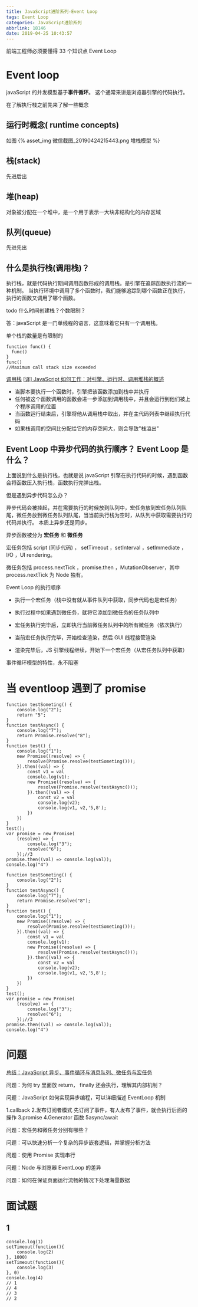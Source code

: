 ```yaml
---
title: JavaScript进阶系列-Event Loop
tags: Event Loop
categories: JavaScript进阶系列
abbrlink: 18146
date: 2019-04-25 10:43:57
---
```


前端工程师必须要懂得 33 个知识点 Event Loop

<!-- more -->

# Event loop

javaScript 的并发模型基于**事件循环**。
这个通常来讲是浏览器引擎的代码执行。

在了解执行栈之前先来了解一些概念

## 运行时概念( runtime concepts)

如图
{% asset_img 微信截图_20190424215443.png 堆栈模型 %}

## 栈(stack)

先进后出

## 堆(heap)

对象被分配在一个堆中，是一个用于表示一大块非结构化的内存区域

## 队列(queue)

先进先出

## 什么是执行栈(调用栈)？

执行栈，就是代码执行期间调用函数形成的调用栈。是引擎在追踪函数执行流的一种机制。
当执行环境中调用了多个函数时，我们能够追踪到哪个函数正在执行，执行的函数又调用了哪个函数。

todo 什么时间创建栈？个数限制？

答：javaScript 是一门单线程的语言，这意味着它只有一个调用栈。

单个栈的数量是有限制的

```
function func() {
  func()
}
func()
//Maximum call stack size exceeded
```

[调用栈](https://developer.mozilla.org/zh-CN/docs/Glossary/Call_stack)
[[译] JavaScript 如何工作：对引擎、运行时、调用堆栈的概述](https://juejin.im/post/5a05b4576fb9a04519690d42)

- 当脚本要执行一个函数时，引擎把该函数添加到栈中并执行
- 任何被这个函数调用的函数会进一步添加到调用栈中，并且会运行到他们被上个程序调用的位置
- 当函数运行结束后，引擎将他从调用栈中取出，并在主代码列表中继续执行代码
- 如果栈调用的空间比分配给它的内存空间大，则会导致"栈溢出"

## Event Loop 中异步代码的执行顺序？ Event Loop 是什么？

上面说到什么是执行栈，也就是说 javaScript 引擎在执行代码的时候，遇到函数会将函数压入执行栈，函数执行完弹出栈。

但是遇到异步代码怎么办？

异步代码会被挂起，并在需要执行的时候放到队列中，宏任务放到宏任务队列队尾，微任务放到微任务队列队尾，当当前执行栈为空时，从队列中获取需要执行的代码并执行。
本质上异步还是同步。

异步函数被分为 **宏任务** 和 **微任务**

宏任务包括 script (同步代码) ， setTimeout ，setInterval ，setImmediate ，I/O ，UI rendering。

微任务包括 process.nextTick ，promise.then ，MutationObserver，其中 process.nextTick 为 Node 独有。

Event Loop 的执行顺序

- 执行一个宏任务（栈中没有就从事件队列中获取，同步代码也是宏任务）

- 执行过程中如果遇到微任务，就将它添加到微任务的任务队列中

- 宏任务执行完毕后，立即执行当前微任务队列中的所有微任务（依次执行）

- 当前宏任务执行完毕，开始检查渲染，然后 GUI 线程接管渲染

- 渲染完毕后，JS 引擎线程继续，开始下一个宏任务（从宏任务队列中获取）

事件循环模型的特性，永不阻塞

# 当 eventloop 遇到了 promise

```
function testSometing() {
    console.log("2");
    return "5";
}
function testAsync() {
    console.log("7");
    return Promise.resolve("8");
}
function test() {
    console.log("1");
    new Promise((resolve) => {
        resolve(Promise.resolve(testSometing()));
    }).then((val) => {
        const v1 = val
        console.log(v1);
        new Promise((resolve) => {
            resolve(Promise.resolve(testAsync()));
        }).then((val) => {
            const v2 = val
            console.log(v2);
            console.log(v1, v2,'5,8');
        })
    })
}
test();
var promise = new Promise(
    (resolve) => {
        console.log("3");
        resolve("6");
    });//3
promise.then((val) => console.log(val));
console.log("4")
```

```
function testSometing() {
    console.log("2");
}
function testAsync() {
    console.log("7");
    return Promise.resolve("8");
}
function test() {
    console.log("1");
    new Promise((resolve) => {
        resolve(Promise.resolve(testSometing()));
    }).then((val) => {
        const v1 = val
        console.log(v1);
        new Promise((resolve) => {
            resolve(Promise.resolve(testAsync()));
        }).then((val) => {
            const v2 = val
            console.log(v2);
            console.log(v1, v2,'5,8');
        })
    })
}
test();
var promise = new Promise(
    (resolve) => {
        console.log("3");
        resolve("6");
    });//3
promise.then((val) => console.log(val));
console.log("4")
```

# 问题

[总结：JavaScript 异步、事件循环与消息队列、微任务与宏任务](https://juejin.im/post/5be5a0b96fb9a049d518febc)

问题：为何 try 里面放 return， finally 还会执行，理解其内部机制？

问题：JavaScript 如何实现异步编程，可以详细描述 EventLoop 机制

1.callback 2.发布订阅者模式
先订阅了事件，有人发布了事件，就会执行后面的操作
3.promise
4.Generator 函数
5async/await

问题：宏任务和微任务分别有哪些？

问题：可以快速分析一个复杂的异步嵌套逻辑，并掌握分析方法

问题：使用 Promise 实现串行

问题：Node 与浏览器 EventLoop 的差异

问题：如何在保证页面运行流畅的情况下处理海量数据

# 面试题

## 1

```
console.log(1)
setTimeout(function(){
    console.log(2)
}, 1000)
setTimeout(function(){
    console.log(3)
}, 0)
console.log(4)
// 1
// 4
// 3
// 2
```

